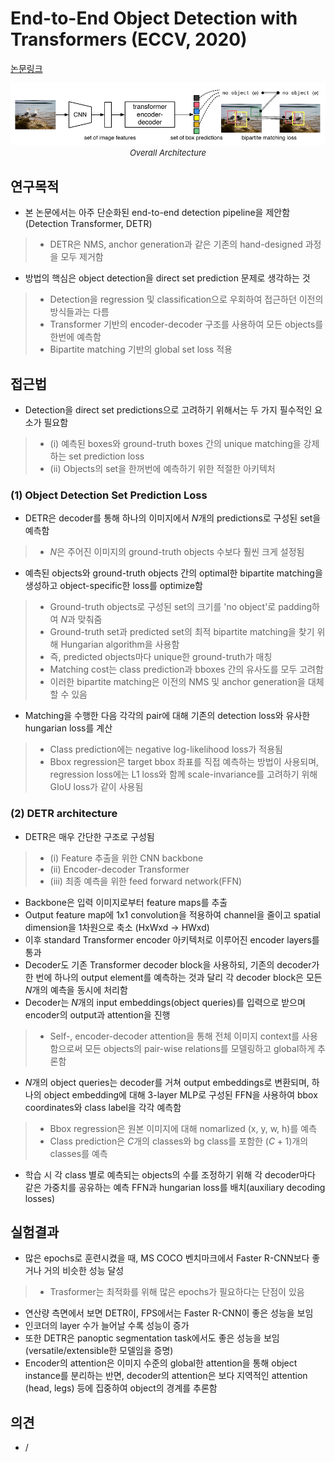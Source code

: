 # End-to-End Object Detection with Transformers (ECCV, 2020)

[논문링크](https://arxiv.org/abs/2005.12872)

<p align="center">
    <img width="600" alt='fig1' src="./img/02_52_01.png?raw=true"></br>
    <em><font size=2>Overall Architecture</font></em>
</p>

## 연구목적
- 본 논문에서는 아주 단순화된 end-to-end detection pipeline을 제안함 (Detection Transformer, DETR)
> - DETR은 NMS, anchor generation과 같은 기존의 hand-designed 과정을 모두 제거함
- 방법의 핵심은 object detection을 direct set prediction 문제로 생각하는 것
> - Detection을 regression 및 classification으로 우회하여 접근하던 이전의 방식들과는 다름
> - Transformer 기반의 encoder-decoder 구조를 사용하여 모든 objects를 한번에 예측함
> - Bipartite matching 기반의 global set loss 적용

## 접근법
- Detection을 direct set predictions으로 고려하기 위해서는 두 가지 필수적인 요소가 필요함
> - (i) 예측된 boxes와 ground-truth boxes 간의 unique matching을 강제하는 set prediction loss
> - (ii) Objects의 set을 한꺼번에 예측하기 위한 적절한 아키텍처

### (1) Object Detection Set Prediction Loss
- DETR은 decoder를 통해 하나의 이미지에서 $N$개의 predictions로 구성된 set을 예측함
> - $N$은 주어진 이미지의 ground-truth objects 수보다 훨씬 크게 설정됨
- 예측된 objects와 ground-truth objects 간의 optimal한 bipartite matching을 생성하고 object-specific한 loss를 optimize함
> - Ground-truth objects로 구성된 set의 크기를 'no object'로 padding하여 $N$과 맞춰줌
> - Ground-truth set과 predicted set의 최적 bipartite matching을 찾기 위해 Hungarian algorithm을 사용함
> - 즉, predicted objects마다 unique한 ground-truth가 매칭
> - Matching cost는 class prediction과 bboxes 간의 유사도를 모두 고려함
> - 이러한 bipartite matching은 이전의 NMS 및 anchor generation을 대체할 수 있음
- Matching을 수행한 다음 각각의 pair에 대해 기존의 detection loss와 유사한 hungarian loss를 계산
> - Class prediction에는 negative log-likelihood loss가 적용됨
> - Bbox regression은 target bbox 좌표를 직접 예측하는 방법이 사용되며, regression loss에는 L1 loss와 함께 scale-invariance를 고려하기 위해 GIoU loss가 같이 사용됨

### (2) DETR architecture
- DETR은 매우 간단한 구조로 구성됨
> - (i) Feature 추출을 위한 CNN backbone
> - (ii) Encoder-decoder Transformer
> - (iii) 최종 예측을 위한 feed forward network(FFN)
- Backbone은 입력 이미지로부터 feature maps를 추출
- Output feature map에 1x1 convolution을 적용하여 channel을 줄이고 spatial dimension을 1차원으로 축소 (HxWxd -> HWxd)
- 이후 standard Transformer encoder 아키텍처로 이루어진 encoder layers를 통과 
- Decoder도 기존 Transformer decoder block을 사용하되, 기존의 decoder가 한 번에 하나의 output element를 예측하는 것과 달리 각 decoder block은 모든 $N$개의 예측을 동시에 처리함
- Decoder는 $N$개의 input embeddings(object queries)를 입력으로 받으며 encoder의 output과 attention을 진행
> - Self-, encoder-decoder attention을 통해 전체 이미지 context를 사용함으로써 모든 objects의 pair-wise relations를 모델링하고 global하게 추론함
- $N$개의 object queries는 decoder를 거쳐 output embeddings로 변환되며, 하나의 object embedding에 대해 3-layer MLP로 구성된 FFN을 사용하여 bbox coordinates와 class label을 각각 예측함
> - Bbox regression은 원본 이미지에 대해 nomarlized (x, y, w, h)를 예측
> - Class prediction은 $C$개의 classes와 bg class를 포함한 $(C+1)$개의 classes를 예측
- 학습 시 각 class 별로 예측되는 objects의 수를 조정하기 위해 각 decoder마다 같은 가중치를 공유하는 예측 FFN과 hungarian loss를 배치(auxiliary decoding losses)

## 실험결과
- 많은 epochs로 훈련시켰을 때, MS COCO 벤치마크에서 Faster R-CNN보다 좋거나 거의 비슷한 성능 달성
> - Trasformer는 최적화를 위해 많은 epochs가 필요하다는 단점이 있음
- 연산량 측면에서 보면 DETR이, FPS에서는 Faster R-CNN이 좋은 성능을 보임
- 인코더의 layer 수가 늘어날 수록 성능이 증가
- 또한 DETR은 panoptic segmentation task에서도 좋은 성능을 보임 (versatile/extensible한 모델임을 증명)
- Encoder의 attention은 이미지 수준의 global한 attention을 통해 object instance를 분리하는 반면, decoder의 attention은 보다 지역적인 attention (head, legs) 등에 집중하여 object의 경계를 추론함

## 의견
- /